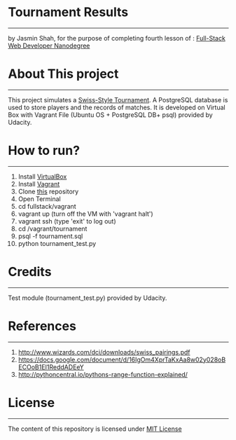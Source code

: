 # Tournament Results
----
by Jasmin Shah, for the purpose of completing fourth lesson of :
[Full-Stack Web Developer Nanodegree](https://www.udacity.com/course/nd004)

# About This project
----
This project simulates a [Swiss-Style Tournament](https://en.wikipedia.org/wiki/Swiss-system_tournament). A PostgreSQL database is used to store players and the records of matches. It is developed on Virtual Box with Vagrant File (Ubuntu OS + PostgreSQL DB+ psql) provided by Udacity.

# How to run?
----
1. Install [VirtualBox](https://www.virtualbox.org/)
2. Install [Vagrant](https://www.vagrantup.com/)
3. Clone [this](https://github.com/Jasmin25/fullstack-nanodegree-vm) repository
4. Open Terminal
5. cd fullstack/vagrant
6. vagrant up (turn off the VM with 'vagrant halt')
7. vagrant ssh (type 'exit' to log out)
8. cd /vagrant/tournament
9. psql -f tournament.sql
10. python tournament_test.py

# Credits
---
Test module (tournament_test.py) provided by Udacity.

# References
---
1. http://www.wizards.com/dci/downloads/swiss_pairings.pdf
2. https://docs.google.com/document/d/16IgOm4XprTaKxAa8w02y028oBECOoB1EI1ReddADEeY
3. http://pythoncentral.io/pythons-range-function-explained/

# License
----
The content of this repository is licensed under [MIT License](https://opensource.org/licenses/MIT)